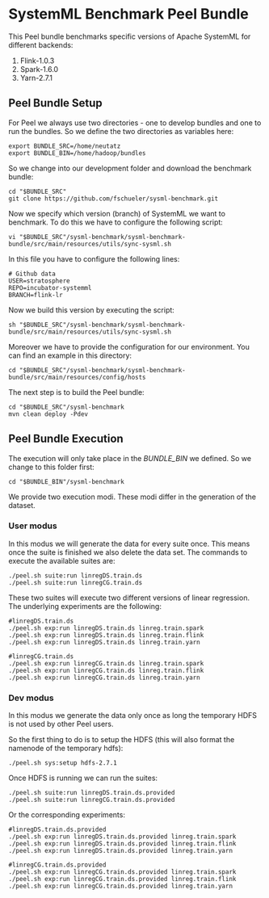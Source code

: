 # SystemML Benchmark Peel Bundle

This Peel bundle benchmarks specific versions of Apache SystemML for different backends: 
1) Flink-1.0.3
2) Spark-1.6.0
3) Yarn-2.7.1

## Peel Bundle Setup
For Peel we always use two directories - one to develop bundles and one to run the bundles. 
So we define the two directories as variables here:

```
export BUNDLE_SRC=/home/neutatz
export BUNDLE_BIN=/home/hadoop/bundles
```

So we change into our development folder and download the benchmark bundle:

```
cd "$BUNDLE_SRC"
git clone https://github.com/fschueler/sysml-benchmark.git
```

Now we specify which version (branch) of SystemML we want to benchmark. 
To do this we have to configure the following script:

```
vi "$BUNDLE_SRC"/sysml-benchmark/sysml-benchmark-bundle/src/main/resources/utils/sync-sysml.sh
```

In this file you have to configure the following lines:

```
# Github data
USER=stratosphere
REPO=incubator-systemml
BRANCH=flink-lr
```

Now we build this version by executing the script:
```
sh "$BUNDLE_SRC"/sysml-benchmark/sysml-benchmark-bundle/src/main/resources/utils/sync-sysml.sh
```

Moreover we have to provide the configuration for our environment. You can find an example in this directory:
```
cd "$BUNDLE_SRC"/sysml-benchmark/sysml-benchmark-bundle/src/main/resources/config/hosts
```

The next step is to build the Peel bundle:
```
cd "$BUNDLE_SRC"/sysml-benchmark
mvn clean deploy -Pdev
```


## Peel Bundle Execution

The execution will only take place in the _BUNDLE_BIN_ we defined. So we change to this folder first:
```
cd "$BUNDLE_BIN"/sysml-benchmark
```

We provide two execution modi. These modi differ in the generation of the dataset. 

### User modus
In this modus we will generate the data for every suite once. 
This means once the suite is finished we also delete the data set.
The commands to execute the available suites are:
```
./peel.sh suite:run linregDS.train.ds
./peel.sh suite:run linregCG.train.ds
```
These two suites will execute two different versions of linear regression. 
The underlying experiments are the following:
```
#linregDS.train.ds
./peel.sh exp:run linregDS.train.ds linreg.train.spark
./peel.sh exp:run linregDS.train.ds linreg.train.flink
./peel.sh exp:run linregDS.train.ds linreg.train.yarn

#linregCG.train.ds
./peel.sh exp:run linregCG.train.ds linreg.train.spark
./peel.sh exp:run linregCG.train.ds linreg.train.flink
./peel.sh exp:run linregCG.train.ds linreg.train.yarn

```

### Dev modus
In this modus we generate the data only once as long the temporary HDFS is not used by other Peel users.

So the first thing to do is to setup the HDFS (this will also format the namenode of the temporary hdfs):

```
./peel.sh sys:setup hdfs-2.7.1
```

Once HDFS is running we can run the suites:
```
./peel.sh suite:run linregDS.train.ds.provided
./peel.sh suite:run linregCG.train.ds.provided
```

Or the corresponding experiments:
```
#linregDS.train.ds.provided
./peel.sh exp:run linregDS.train.ds.provided linreg.train.spark
./peel.sh exp:run linregDS.train.ds.provided linreg.train.flink
./peel.sh exp:run linregDS.train.ds.provided linreg.train.yarn

#linregCG.train.ds.provided
./peel.sh exp:run linregCG.train.ds.provided linreg.train.spark
./peel.sh exp:run linregCG.train.ds.provided linreg.train.flink
./peel.sh exp:run linregCG.train.ds.provided linreg.train.yarn

```
